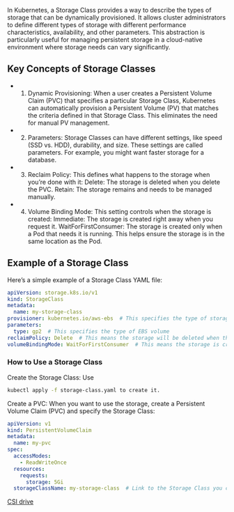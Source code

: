 In Kubernetes, a Storage Class provides a way to describe the types of storage that can be dynamically provisioned. 
It allows cluster administrators to define different types of storage with different performance characteristics, availability, and other parameters. 
This abstraction is particularly useful for managing persistent storage in a cloud-native environment where storage needs can vary significantly.

## Key Concepts of Storage Classes

- 1. Dynamic Provisioning: When a user creates a Persistent Volume Claim (PVC) that specifies a particular Storage Class, Kubernetes can automatically provision a Persistent Volume (PV) that matches the criteria defined in that Storage Class. This eliminates the need for manual PV management.


- 2. Parameters: Storage Classes can have different settings, like speed (SSD vs. HDD), durability, and size. These settings are called parameters. For example, you might want faster storage for a database.


- 3. Reclaim Policy: This defines what happens to the storage when you’re done with it:
Delete: The storage is deleted when you delete the PVC.
Retain: The storage remains and needs to be managed manually.



- 4. Volume Binding Mode: This setting controls when the storage is created:
Immediate: The storage is created right away when you request it.
WaitForFirstConsumer: The storage is created only when a Pod that needs it is running. This helps ensure the storage is in the same location as the Pod.


## Example of a Storage Class
Here’s a simple example of a Storage Class YAML file:
```yaml
apiVersion: storage.k8s.io/v1
kind: StorageClass
metadata:
  name: my-storage-class
provisioner: kubernetes.io/aws-ebs  # This specifies the type of storage (like AWS EBS)
parameters:
  type: gp2  # This specifies the type of EBS volume
reclaimPolicy: Delete  # This means the storage will be deleted when the PVC is deleted
volumeBindingMode: WaitForFirstConsumer  # This means the storage is created when a Pod is using it
```


###  How to Use a Storage Class
Create the Storage Class: Use 
```bash 
kubectl apply -f storage-class.yaml to create it.
```
Create a PVC: When you want to use the storage, create a Persistent Volume Claim (PVC) and specify the Storage Class:
```yaml
apiVersion: v1
kind: PersistentVolumeClaim
metadata:
  name: my-pvc
spec:
  accessModes:
    - ReadWriteOnce
  resources:
    requests:
      storage: 5Gi
  storageClassName: my-storage-class  # Link to the Storage Class you created
```



[CSI drive](https://kubernetes-csi.github.io/docs/drivers.html)
